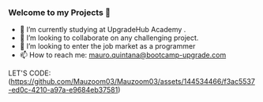 ### Welcome to my Projects 👋

- 🌱 I’m currently studying at UpgradeHub Academy .
- 👯 I’m looking to collaborate on any challenging project.
- 💬 I’m looking to enter the job market as a programmer
- 📫 How to reach me: mauro.quintana@bootcamp-upgrade.com 


LET'S CODE:
(https://github.com/Mauzoom03/Mauzoom03/assets/144534466/f3ac5537-ed0c-4210-a97a-e9684eb37581)

